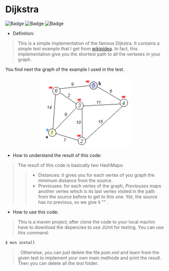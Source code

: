 # Dijkstra

![Badge](https://img.shields.io/badge/Learning-Tutorial-green) ![Badge](https://img.shields.io/badge/JUnit-4.11-brightgreen) ![Badge](https://img.shields.io/badge/JDK-11-brightgreen)

+ Definition:

> This is a simple implementation of the famous Dijkstra. It contains a simple test example that I get from [wikipidea](https://en.wikipedia.org/wiki/Dijkstra%27s_algorithm). In fact, this implementation give you the shortest path to all the vertexes in your graph.

You find next the graph of the example I used in the test.

<p align="center">
  <img src="Dijkstra_Animation.gif">
</p>

+ How to understand the result of this code:

> The result of this code is basically two HashMaps:
>> + Distances: it gives you for each vertex of you graph the minimum distance from the source.
>>+ Previouses: for each vertex of the graph, *Previouses* maps another vertex which is its last vertex visited in the path from the source before to get to this one. Yet, the source has no previous, so we give it "" .

+ How to use this code:

> This is a maven project; after clone the code to your local machin have to download the depencies to use JUnit for testing. You can use this command:

```sh 
$ mvn install
```
> . Otherwise, you can just delete the file *pom.xml* and learn from the given test to implement your own main methode and print the result. Then you can delete all the *test* folder.
